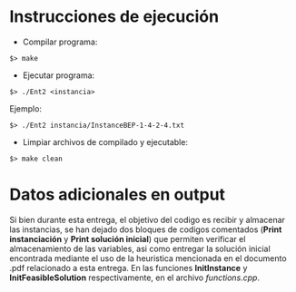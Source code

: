 # Instrucciones de ejecución

- Compilar programa:
```
$> make
```

- Ejecutar programa:
```
$> ./Ent2 <instancia>
```

Ejemplo:
```
$> ./Ent2 instancia/InstanceBEP-1-4-2-4.txt
```

- Limpiar archivos de compilado y ejecutable:
```
$> make clean
```

# Datos adicionales en output

Si bien durante esta entrega, el objetivo del codigo es recibir y almacenar las instancias, se han dejado dos bloques de codigos comentados (**Print instanciación** y **Print solución inicial**) que permiten verificar el almacenamiento de las variables, asi como entregar la solución inicial encontrada mediante el uso de la heuristica mencionada en el documento .pdf relacionado a esta entrega. En las funciones **InitInstance** y **InitFeasibleSolution** respectivamente, en el archivo _functions.cpp_.